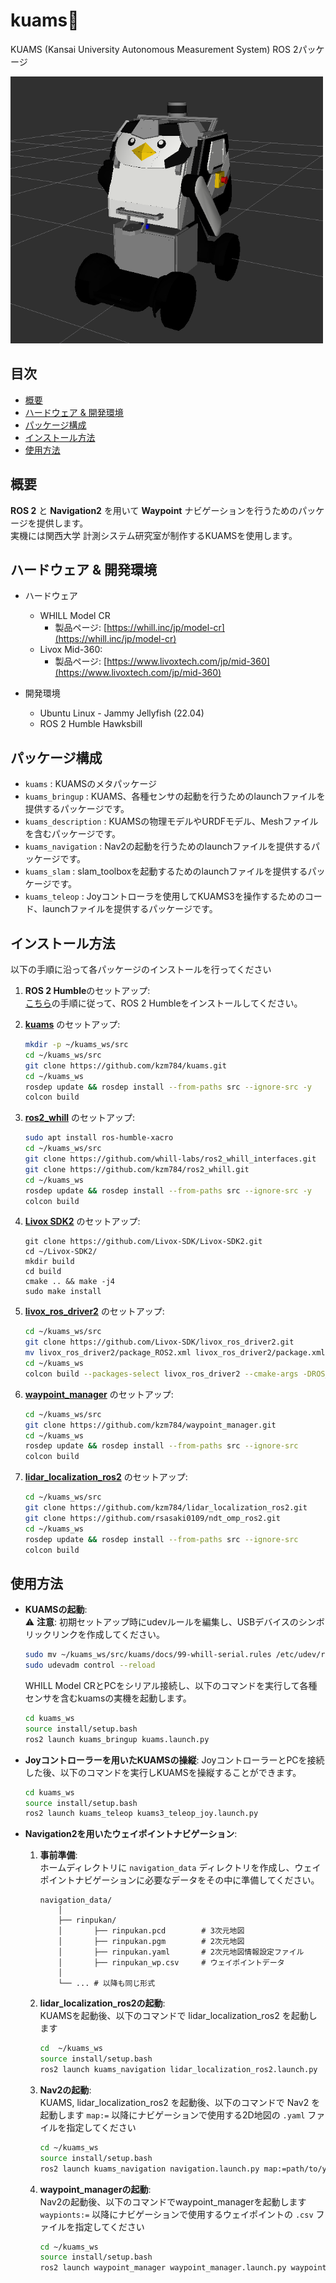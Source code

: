 # kuams🐧

KUAMS (Kansai University Autonomous Measurement System) ROS 2パッケージ

<img src="./docs/kuams.png" style="width: 500px; height: auto;">

## 目次
- [概要](#概要)
- [ハードウェア & 開発環境](#ハードウェア--開発環境)
- [パッケージ構成](#パッケージ構成)
- [インストール方法](#インストール方法)
- [使用方法](#使用方法)

## 概要
**ROS 2** と **Navigation2** を用いて **Waypoint** ナビゲーションを行うためのパッケージを提供します。  
実機には関西大学 計測システム研究室が制作するKUAMSを使用します。

## ハードウェア & 開発環境
- ハードウェア
    - WHILL Model CR
        - 製品ページ: [https://whill.inc/jp/model-cr](https://whill.inc/jp/model-cr)
    - Livox Mid-360:
        - 製品ページ: [https://www.livoxtech.com/jp/mid-360](https://www.livoxtech.com/jp/mid-360)

- 開発環境
    - Ubuntu Linux - Jammy Jellyfish (22.04)
    - ROS 2 Humble Hawksbill

## パッケージ構成
- `kuams` : KUAMSのメタパッケージ
- `kuams_bringup` : KUAMS、各種センサの起動を行うためのlaunchファイルを提供するパッケージです。
- `kuams_description` : KUAMSの物理モデルやURDFモデル、Meshファイルを含むパッケージです。
- `kuams_navigation` : Nav2の起動を行うためのlaunchファイルを提供するパッケージです。
- `kuams_slam` : slam_toolboxを起動するためのlaunchファイルを提供するパッケージです。
- `kuams_teleop` : Joyコントローラを使用してKUAMS3を操作するためのコード、launchファイルを提供するパッケージです。

## インストール方法  
以下の手順に沿って各パッケージのインストールを行ってください  
1. **ROS 2 Humble**のセットアップ:  
   [こちら](https://docs.ros.org/en/humble/Installation.html)の手順に従って、ROS 2 Humbleをインストールしてください。

2. [**kuams**](https://github.com/kzm784/kuams) のセットアップ:
   ```bash
   mkdir -p ~/kuams_ws/src
   cd ~/kuams_ws/src
   git clone https://github.com/kzm784/kuams.git
   cd ~/kuams_ws
   rosdep update && rosdep install --from-paths src --ignore-src -y
   colcon build
    ```

3. [**ros2_whill**](https://github.com/kzm784/ros2_whill.git) のセットアップ:
    ```bash
    sudo apt install ros-humble-xacro
    cd ~/kuams_ws/src
    git clone https://github.com/whill-labs/ros2_whill_interfaces.git
    git clone https://github.com/kzm784/ros2_whill.git
    cd ~/kuams_ws
    rosdep update && rosdep install --from-paths src --ignore-src -y
    colcon build
    ```
4. [**Livox SDK2**](https://github.com/Livox-SDK/Livox-SDK2.git) のセットアップ:
   ```basht
   git clone https://github.com/Livox-SDK/Livox-SDK2.git
   cd ~/Livox-SDK2/
   mkdir build
   cd build
   cmake .. && make -j4
   sudo make install
   ```

5. [**livox_ros_driver2**](https://github.com/Livox-SDK/livox_ros_driver2) のセットアップ:
   ```bash
   cd ~/kuams_ws/src
   git clone https://github.com/Livox-SDK/livox_ros_driver2.git
   mv livox_ros_driver2/package_ROS2.xml livox_ros_driver2/package.xml
   cd ~/kuams_ws
   colcon build --packages-select livox_ros_driver2 --cmake-args -DROS_EDITION="ROS2" -DHUMBLE_ROS="humble" --symlink-install
    ```

6. [**waypoint_manager**](https://github.com/kzm784/waypoint_manager) のセットアップ:
    ```bash
   cd ~/kuams_ws/src
   git clone https://github.com/kzm784/waypoint_manager.git
   cd ~/kuams_ws
   rosdep update && rosdep install --from-paths src --ignore-src 
   colcon build
    ```

7. [**lidar_localization_ros2**](https://github.com/kzm784/lidar_localization_ros2.git) のセットアップ:
    ```bash
   cd ~/kuams_ws/src
   git clone https://github.com/kzm784/lidar_localization_ros2.git
   git clone https://github.com/rsasaki0109/ndt_omp_ros2.git
   cd ~/kuams_ws
   rosdep update && rosdep install --from-paths src --ignore-src 
   colcon build
    ```

## 使用方法
- **KUAMSの起動**:    
    ⚠️ **注意**: 初期セットアップ時にudevルールを編集し、USBデバイスのシンボリックリンクを作成してください。
    ```bash
    sudo mv ~/kuams_ws/src/kuams/docs/99-whill-serial.rules /etc/udev/rules.d/
    sudo udevadm control --reload
    ```
    WHILL Model CRとPCをシリアル接続し、以下のコマンドを実行して各種センサを含むkuamsの実機を起動します。
    ```bash
    cd kuams_ws
    source install/setup.bash
    ros2 launch kuams_bringup kuams.launch.py
    ```

- **Joyコントローラーを用いたKUAMSの操縦**:
    JoyコントローラーとPCを接続した後、以下のコマンドを実行しKUAMSを操縦することができます。
    ```bash
    cd kuams_ws
    source install/setup.bash
    ros2 launch kuams_teleop kuams3_teleop_joy.launch.py
    ```

- **Navigation2を用いたウェイポイントナビゲーション**:  
    1.  **事前準備**:  
        ホームディレクトリに `navigation_data` ディレクトリを作成し、ウェイポイントナビゲーションに必要なデータをその中に準備してください。
        ```
        navigation_data/
            │
            ├── rinpukan/
            │       ├── rinpukan.pcd        # 3次元地図
            │       ├── rinpukan.pgm        # 2次元地図
            │       ├── rinpukan.yaml       # 2次元地図情報設定ファイル
            │       ├── rinpukan_wp.csv     # ウェイポイントデータ
            │
            └── ... # 以降も同じ形式
        ```
        
    2. **lidar_localization_ros2の起動**:  
        KUAMSを起動後、以下のコマンドで lidar_localization_ros2 を起動します
        ```bash
        cd  ~/kuams_ws
        source install/setup.bash
        ros2 launch kuams_navigation lidar_localization_ros2.launch.py    
        ```

    3. **Nav2の起動**:  
        KUAMS, lidar_localization_ros2 を起動後、以下のコマンドで Nav2 を起動します
       `map:=` 以降にナビゲーションで使用する2D地図の `.yaml` ファイルを指定してください
        ```bash
        cd ~/kuams_ws
        source install/setup.bash
        ros2 launch kuams_navigation navigation.launch.py map:=path/to/your/map.yaml
        ```

    5. **waypoint_managerの起動**:  
        Nav2の起動後、以下のコマンドでwaypoint_managerを起動します
       `waypionts:=` 以降にナビゲーションで使用するウェイポイントの `.csv` ファイルを指定してください
        ```bash
        cd ~/kuams_ws
        source install/setup.bash
        ros2 launch waypoint_manager waypoint_manager.launch.py waypoints:=path/to/your/waypoints.csv
        ```
